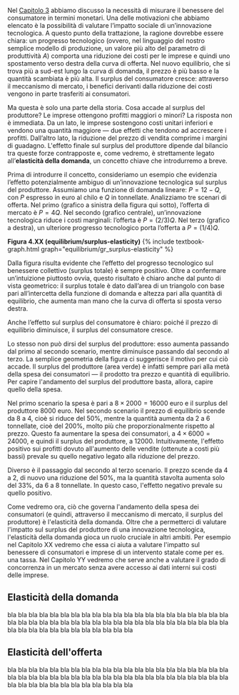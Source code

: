 






Nel <a href="{{ site.baseurl }}/it/I/2/4">Capitolo 3</a> abbiamo discusso la necessità di misurare il benessere del consumatore in termini monetari. Una delle motivazioni che abbiamo elencato è la possibilità di valutare l’impatto sociale di un’innovazione tecnologica. A questo punto della trattazione, la ragione dovrebbe essere chiara: un progresso tecnologico (ovvero, nel linguaggio del nostro semplice modello di produzione, un valore più alto del parametro di produttività $A$) comporta una riduzione dei costi per le imprese e quindi uno spostamento verso destra della curva di offerta. Nel nuovo equilibrio, che si trova più a sud-est lungo la curva di domanda, il prezzo è più basso e la quantità scambiata è più alta. Il surplus del consumatore cresce: attraverso il meccanismo di mercato, i benefici derivanti dalla riduzione dei costi vengono in parte trasferiti ai consumatori.

Ma questa è solo una parte della storia. Cosa accade al surplus del produttore? Le imprese ottengono profitti maggiori o minori? La risposta non è immediata. Da un lato, le imprese sostengono costi unitari inferiori e vendono una quantità maggiore — due effetti che tendono ad accrescere i profitti. Dall’altro lato, la riduzione del prezzo di vendita comprime i margini di guadagno. L'effetto finale sul surplus del produttore dipende dal bilancio tra queste forze contrapposte e, come vedremo, è strettamente legato all’<b>elasticità della domanda</b>, un concetto chiave che introdurremo a breve.

Prima di introdurre il concetto, consideriamo un esempio che evidenzia l’effetto potenzialmente ambiguo di un’innovazione tecnologica sul surplus del produttore. Assumiamo una funzione di domanda lineare: $P = 12 - Q$, con $P$ espresso in euro al chilo e $Q$ in tonnellate. Analizziamo tre scenari di offerta. Nel primo (grafico a sinistra della figura qui sotto), l’offerta di mercato è  $P = 4Q$. Nel secondo (grafico centrale), un’innovazione tecnologica riduce i costi marginali: l’offerta è $P = (2/3)Q$. Nel terzo (grafico a destra), un ulteriore progresso tecnologico porta l’offerta a $P = (1/4)Q$.

<a id="gr_equilibrium/surplus-elasticity"><strong>Figura 4.XX (equilibrium/surplus-elasticity)</strong></a>
{% include textbook-graph.html graph="equilibrium/gr_surplus-elasticity" %}

Dalla figura risulta evidente che l’effetto del progresso tecnologico sul benessere collettivo (surplus totale) è sempre positivo. Oltre a confermare un’intuizione piuttosto ovvia, questo risultato è chiaro anche dal punto di vista geometrico: il surplus totale è dato dall’area di un triangolo con base pari all’intercetta della funzione di domanda e altezza pari alla quantità di equilibrio, che aumenta man mano che la curva di offerta si sposta verso destra.

Anche l’effetto sul surplus del consumatore è chiaro: poiché il prezzo di equilibrio diminuisce, il surplus del consumatore cresce.

Lo stesso non può dirsi del surplus del produttore: esso aumenta passando dal primo al secondo scenario, mentre diminuisce passando dal secondo al terzo. La semplice geometria della figura ci suggerisce il motivo per cui ciò accade. Il surplus del produttore (area verde) è infatti sempre pari alla metà della spesa dei consumatori — il prodotto tra prezzo e quantità di equilibrio. Per capire l'andamento del surplus del produttore basta, allora, capire quello della spesa.

Nel primo scenario la spesa è pari a $8\times 2000=16000$ euro e il surplus del produttore $8000$ euro. Nel secondo scenario il prezzo di equilibrio scende da 8 a 4, cioè si riduce del 50%, mentre la quantità aumenta da 2 a 6 tonnellate, cioè del 200%, molto più che proporzionalmente rispetto al prezzo. Questo fa aumentare la spesa dei consumatori, a $4\times 6000=24000$, e quindi il surplus del produttore, a $12000$. Intuitivamente, l'effetto positivo sui profitti dovuto all'aumento delle vendite (ottenute a costi più bassi) prevale su quello negativo legato alla riduzione del prezzo.

Diverso è il passaggio dal secondo al terzo scenario. Il prezzo scende da 4 a 2, di nuovo una riduzione del 50%, ma la quantità stavolta aumenta solo del 33%, da 6 a 8 tonnellate. In questo caso, l'effetto negativo prevale su quello positivo.

Come vedremo ora, ciò che governa l'andamento della spesa dei consumatori (e quindi, attraverso il meccanismo di mercato, il surplus del produttore) è l'elasticità della domanda. Oltre che a permetterci di valutare l'impatto sul surplus del produttore di una innovazione tecnologica, l'elasticità della domanda gioca un ruolo cruciale in altri ambiti. Per esempio nel Capitolo XX vedremo che essa ci aiuta a valutare l'impatto sul benessere di consumatori e imprese di un intervento statale come per es. una tassa. Nel Capitolo YY vedremo che serve anche a valutare il grado di concorrenza in un mercato senza avere accesso ai dati interni sui costi delle imprese.




<h2 id="subsec_elasticity-expenditure">Elasticità della domanda</h2>

bla bla bla bla bla bla bla bla bla bla bla bla bla bla bla bla bla bla bla bla bla bla bla bla bla bla bla bla bla bla bla bla bla bla bla bla bla bla bla bla bla bla bla bla bla bla bla bla bla bla bla bla bla bla 











<h2 id="subsec_elasticity-supply">Elasticità dell'offerta</h2>

bla bla bla bla bla bla bla bla bla bla bla bla bla bla bla bla bla bla bla bla bla bla bla bla bla bla bla bla bla bla bla bla bla bla bla bla bla bla bla bla bla bla bla bla bla bla bla bla bla bla bla bla bla bla 
